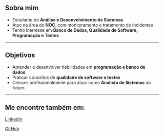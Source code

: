 ## Sobre mim

- Estudante de **Análise e Desenvolvimento de Sistemas**
- Atuo na área de **NOC**, com monitoramento e tratamento de incidentes
- Tenho interesse em **Banco de Dados, Qualidade de Software, Programação e Testes**

---

## Objetivos 
- Aprender e desenvolver habilidades em **programação e banco de dados**  
- Praticar conceitos de **qualidade de software e testes**
- Crescer profissionalmente para atuar como **Analista de Sistemas** no futuro

---

## Me encontre também em:
[LinkedIn](https://www.linkedin.com/in/laisldias/) 

[GitHub](https://github.com/Lais-D)  








<!--
**Lais-D/Lais-D** is a ✨ _special_ ✨ repository because its `README.md` (this file) appears on your GitHub profile.

Here are some ideas to get you started:

- 🔭 I’m currently working on ...
- 🌱 I’m currently learning ...
- 👯 I’m looking to collaborate on ...
- 🤔 I’m looking for help with ...
- 💬 Ask me about ...
- 📫 How to reach me: ...
- 😄 Pronouns: ...
- ⚡ Fun fact: ...
-->
